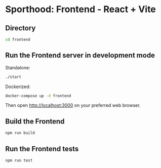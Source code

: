 # Sporthood: Frontend - React + Vite

## Directory

```bash
cd frontend
```

## Run the Frontend server in development mode

Standalone:

```bash
./start
```

Dockerized:

```bash
docker-compose up -d frontend
```

Then open [http://localhost:3000](http://localhost:3000) on your preferred web browser.

## Build the Frontend

```bash
npm run build
```

## Run the Frontend tests

```bash
npm run test
```
